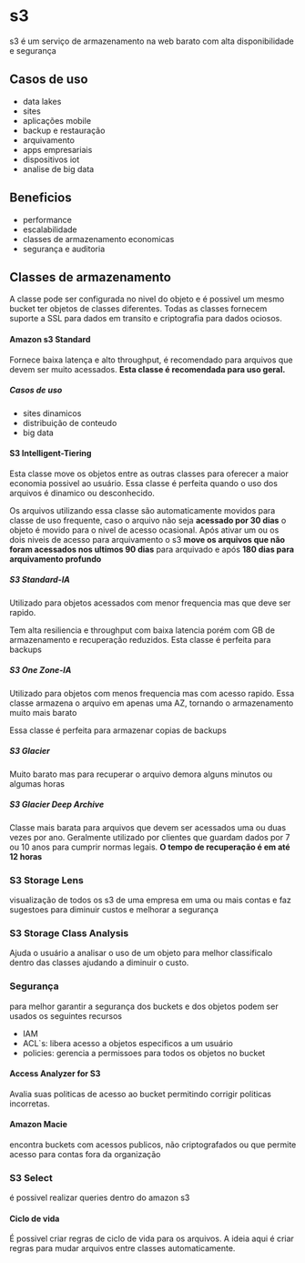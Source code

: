 # s3 
s3 é um serviço de armazenamento na web barato com alta disponibilidade e segurança

## Casos de uso
- data lakes
- sites
- aplicações mobile
- backup e restauração
- arquivamento
- apps empresariais
- dispositivos iot
- analise de big data

## Beneficios

- performance
- escalabilidade
- classes de armazenamento economicas
- segurança e auditoria

## Classes de armazenamento

A classe pode ser configurada no nivel do objeto e é possivel um mesmo bucket ter objetos de classes diferentes. Todas as classes fornecem suporte a SSL para dados em transito e criptografia para dados ociosos.

#### Amazon s3 Standard

Fornece baixa latença e alto throughput, é recomendado para arquivos que devem ser muito acessados.
<b>Esta classe é recomendada para uso geral.</b>

##### Casos de uso
- sites dinamicos
- distribuição de conteudo
- big data

#### S3 Intelligent-Tiering

Esta classe move os objetos entre as outras classes para oferecer a maior economia possivel ao usuário.
Essa classe é perfeita quando o uso dos arquivos é dinamico ou desconhecido.

Os arquivos utilizando essa classe são automaticamente movidos para classe de uso frequente, caso o arquivo não seja <b>acessado por 30 dias</b> o objeto é movido para o nivel de acesso ocasional. Após ativar um ou os dois niveis de acesso para arquivamento o s3 <b>move os arquivos que não foram acessados nos ultimos 90 dias</b> para arquivado e após <b>180 dias para arquivamento profundo</b> 

##### S3 Standard-IA
Utilizado para objetos acessados com menor frequencia mas que deve ser rapido.

Tem alta resiliencia e throughput com baixa latencia porém com GB de armazenamento e recuperação reduzidos. Esta classe é perfeita para backups

##### S3 One Zone-IA
Utilizado para objetos com menos frequencia mas com acesso rapido. Essa classe armazena o arquivo em apenas uma AZ, tornando o armazenamento muito mais barato

Essa classe é perfeita para armazenar copias de backups

##### S3 Glacier
Muito barato mas para recuperar o arquivo demora alguns minutos ou algumas horas

##### S3 Glacier Deep Archive
Classe mais barata para arquivos que devem ser acessados uma ou duas vezes por ano. Geralmente utilizado por clientes que guardam dados por 7 ou 10 anos para cumprir normas legais. <b>O tempo de recuperação é em até 12 horas</b>


### S3 Storage Lens
visualização de todos os s3 de uma empresa em uma ou mais contas e faz sugestoes para diminuir custos e melhorar a segurança

### S3 Storage Class Analysis
Ajuda o usuário a analisar o uso de um objeto para melhor classificalo dentro das classes ajudando a diminuir o custo.


### Segurança
para melhor garantir a segurança dos buckets e dos objetos podem ser usados os seguintes recursos

- IAM
- ACL`s: libera acesso a objetos especificos a um usuário
-  policies: gerencia a permissoes para todos os objetos no bucket

#### Access Analyzer for S3
Avalia suas politicas de acesso ao bucket permitindo corrigir politicas incorretas.

#### Amazon Macie
encontra buckets com acessos publicos, não criptografados ou que permite acesso para contas fora da organização

### S3 Select
é possivel realizar queries dentro do amazon s3

#### Ciclo de vida
É possivel criar regras de ciclo de vida para os arquivos. A ideia aqui é criar regras para mudar arquivos entre classes automaticamente.
